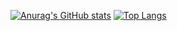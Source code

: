 [![Anurag's GitHub stats](https://github-readme-stats.vercel.app/api?username=milosilva&count_private=true&show_icons=trueshow_icons=true&theme=DRACULA&hide=stars)](https://github.com/MiloSilva/github-readme-stats)
[![Top Langs](https://github-readme-stats.vercel.app/api/top-langs/?username=milosilva&layout=compact)](https://github.com/milosilva/github-readme-stats)
